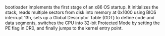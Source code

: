 bootloader implements the first stage of an x86 OS startup.
It initializes the stack, reads multiple sectors from disk into memory at 0x1000 using BIOS interrupt 13h, sets up a Global Descriptor Table (GDT) to define code and data segments, switches the CPU into 32-bit Protected Mode by setting the PE flag in CR0, and finally jumps to the kernel entry point.
